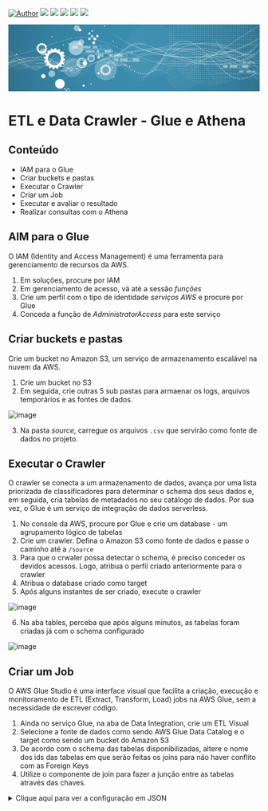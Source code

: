 [![Author](https://img.shields.io/badge/author-Gabriel_Freitas-purple.svg)](https://www.linkedin.com/in/gabrielsfreitas/) [![](https://img.shields.io/badge/python-3.7+-blue.svg)](https://www.python.org/downloads/) [![](https://img.shields.io/badge/Microsoft-Power_BI-yellow.svg)](https://powerbi.microsoft.com/pt-br/downloads/) [![](https://img.shields.io/badge/Oracle-SQL-orange.svg)](https://www.mysql.com/downloads/) [![](https://img.shields.io/badge/Apache-Spark-green.svg)]([https://powerbi.microsoft.com/pt-br/downloads/](https://spark.apache.org/)) [![](https://img.shields.io/badge/Mongo-DB-blue.svg)](https://www.mongodb.com/)

<p align="center">
  <img src="banner.jpg" >
</p>

# ETL e Data Crawler - Glue e Athena

## Conteúdo
* IAM para o Glue
* Criar buckets e pastas
* Executar o Crawler
* Criar um Job
* Executar e avaliar o resultado
* Realizar consultas com o Athena

## AIM para o Glue
O IAM (Identity and Access Management) é uma ferramenta para gerenciamento de recursos da AWS.

1. Em soluções, procure por IAM
2. Em gerenciamento de acesso, vá até a sessão *funções*
3. Crie um perfil com o tipo de identidade *serviços AWS* e procure por Glue
4. Conceda a função de *AdministratorAccess* para este serviço

## Criar buckets e pastas
Crie um bucket no Amazon S3, um serviço de armazenamento escalável na nuvem da AWS.

1. Crie um bucket no S3
2. Em seguida, crie outras 5 sub pastas para armaenar os logs, arquivos temporários e as fontes de dados.

![image](https://github.com/user-attachments/assets/0617f1ed-43d8-4e59-83cd-8de0f33aa167)

3. Na pasta *source*, carregue os arquivos `.csv` que servirão como fonte de dados no projeto.

## Executar o Crawler
O crawler se conecta a um armazenamento de dados, avança por uma lista priorizada de classificadores para determinar o schema dos seus dados e, em seguida, cria tabelas de metadados no seu catálogo de dados. Por sua vez, o Glue é um serviço de integração de dados serverless.

1. No console da AWS, procure por Glue e crie um database - um agrupamento lógico de tabelas
2. Crie um crawler. Defina o Amazon S3 como fonte de dados e passe o caminho até a `/source`
3. Para que o crwaler possa detectar o schema, é preciso conceder os devidos acessos. Logo, atribua o perfil criado anteriormente para o crawler
4. Atribua o database criado como target
5. Após alguns instantes de ser criado, execute o crawler

![image](https://github.com/user-attachments/assets/6c2ec906-ab1a-40e8-88b6-dcc587257d5f)

6. Na aba tables, perceba que após alguns minutos, as tabelas foram criadas já com o schema configurado

![image](https://github.com/user-attachments/assets/a2188562-842e-41f3-94fb-eaf7504623a6)

## Criar um Job
O AWS Glue Studio é uma interface visual que facilita a criação, execução e monitoramento de ETL (Extract, Transform, Load) jobs na AWS Glue, sem a necessidade de escrever código.

1. Ainda no serviço Glue, na aba de Data Integration, crie um ETL Visual
2. Selecione a fonte de dados como sendo AWS Glue Data Catalog e o target como sendo um bucket do Amazon S3
3. De acordo com o schema das tabelas disponibilizadas, altere o nome dos ids das tabelas em que serão feitas os joins para não haver conflito com as Foreign Keys
4. Utilize o componente de join para fazer a junção entre as tabelas através das chaves.

<details>
  <summary>Clique aqui para ver a configuração em JSON</summary>

	```"dag": {
		"node-1727651267184": {
			"classification": "DataSource",
			"type": "Catalog",
			"name": "vendas",
			"inputs": [],
			"database": "vendas",
			"table": "vendas_csv",
			"runtimeParameters": [],
			"generatedNodeName": "vendas_node1727651267184",
			"codeGenVersion": 2
		},
		"node-1727651375897": {
			"classification": "Transform",
			"type": "ApplyMapping",
			"name": "VendasMapping",
			"inputs": [
				"node-1727651267184"
			],
			"mapping": [
				{
					"toKey": "idvenda",
					"fromPath": [
						"idvenda"
					],
					"toType": "long",
					"fromType": "long",
					"dropped": false
				},
				{
					"toKey": "idvendedor_vendas",
					"fromPath": [
						"idvendedor"
					],
					"toType": "long",
					"fromType": "long",
					"dropped": false
				},
				{
					"toKey": "idcliente_vendas",
					"fromPath": [
						"idcliente"
					],
					"toType": "long",
					"fromType": "long",
					"dropped": false
				},
				{
					"toKey": "data",
					"fromPath": [
						"data"
					],
					"toType": "string",
					"fromType": "string",
					"dropped": false
				},
				{
					"toKey": "total",
					"fromPath": [
						"total"
					],
					"toType": "double",
					"fromType": "double",
					"dropped": false
				}
			],
			"generatedNodeName": "VendasMapping_node1727651375897",
			"codeGenVersion": 2
		},
		"node-1727651507323": {
			"classification": "DataSource",
			"type": "Catalog",
			"name": "itens-venda",
			"inputs": [],
			"database": "vendas",
			"table": "itensvenda_csv",
			"runtimeParameters": [],
			"generatedNodeName": "itensvenda_node1727651507323",
			"codeGenVersion": 2
		},
		"node-1727651564714": {
			"classification": "Transform",
			"type": "ApplyMapping",
			"name": "ItensVendasMapping",
			"inputs": [
				"node-1727651507323"
			],
			"mapping": [
				{
					"toKey": "idproduto_itensvenda",
					"fromPath": [
						"idproduto"
					],
					"toType": "long",
					"fromType": "long",
					"dropped": false
				},
				{
					"toKey": "idvenda_itensvenda",
					"fromPath": [
						"idvenda"
					],
					"toType": "long",
					"fromType": "long",
					"dropped": false
				},
				{
					"toKey": "quantidade",
					"fromPath": [
						"quantidade"
					],
					"toType": "long",
					"fromType": "long",
					"dropped": false
				},
				{
					"toKey": "valorunitario",
					"fromPath": [
						"valorunitario"
					],
					"toType": "double",
					"fromType": "double",
					"dropped": false
				},
				{
					"toKey": "valortotal",
					"fromPath": [
						"valortotal"
					],
					"toType": "double",
					"fromType": "double",
					"dropped": false
				},
				{
					"toKey": "desconto",
					"fromPath": [
						"desconto"
					],
					"toType": "double",
					"fromType": "double",
					"dropped": false
				}
			],
			"generatedNodeName": "ItensVendasMapping_node1727651564714",
			"codeGenVersion": 2
		},
		"node-1727651677757": {
			"classification": "Transform",
			"type": "Join",
			"name": "JoinVendas-ItensVendas",
			"inputs": [
				"node-1727651375897",
				"node-1727651564714"
			],
			"joinType": "equijoin",
			"columns": [
				{
					"from": "node-1727651375897",
					"keys": [
						"idvenda"
					]
				},
				{
					"from": "node-1727651564714",
					"keys": [
						"idvenda_itensvenda"
					]
				}
			],
			"columnConditions": [
				"="
			],
			"generatedNodeName": "JoinVendasItensVendas_node1727651677757",
			"codeGenVersion": 2
		},
		"node-1727651837108": {
			"classification": "DataSource",
			"type": "Catalog",
			"name": "clientes",
			"inputs": [],
			"database": "vendas",
			"table": "clientes_csv",
			"runtimeParameters": [],
			"generatedNodeName": "clientes_node1727651837108",
			"codeGenVersion": 2
		},
		"node-1727651861798": {
			"classification": "Transform",
			"type": "Join",
			"name": "JoinClientes",
			"inputs": [
				"node-1727651837108",
				"node-1727651677757"
			],
			"joinType": "equijoin",
			"columns": [
				{
					"from": "node-1727651837108",
					"keys": [
						"idcliente"
					]
				},
				{
					"from": "node-1727651677757",
					"keys": [
						"idcliente_vendas"
					]
				}
			],
			"columnConditions": [
				"="
			],
			"generatedNodeName": "JoinClientes_node1727651861798",
			"codeGenVersion": 2
		},
		"node-1727651934162": {
			"classification": "DataSource",
			"type": "Catalog",
			"name": "produtos",
			"inputs": [],
			"database": "vendas",
			"table": "produtos_csv",
			"runtimeParameters": [],
			"generatedNodeName": "produtos_node1727651934162",
			"codeGenVersion": 2
		},
		"node-1727651947481": {
			"classification": "Transform",
			"type": "Join",
			"name": "JoinProdutos",
			"inputs": [
				"node-1727651934162",
				"node-1727651861798"
			],
			"joinType": "equijoin",
			"columns": [
				{
					"from": "node-1727651934162",
					"keys": [
						"idproduto"
					]
				},
				{
					"from": "node-1727651861798",
					"keys": [
						"idproduto_itensvenda"
					]
				}
			],
			"columnConditions": [
				"="
			],
			"generatedNodeName": "JoinProdutos_node1727651947481",
			"codeGenVersion": 2
		},
		"node-1727651994859": {
			"classification": "DataSource",
			"type": "Catalog",
			"name": "vendedores",
			"inputs": [],
			"database": "vendas",
			"table": "vendedores_csv",
			"runtimeParameters": [],
			"generatedNodeName": "vendedores_node1727651994859",
			"codeGenVersion": 2
		},
		"node-1727652016164": {
			"classification": "Transform",
			"type": "Join",
			"name": "JoinVendedores",
			"inputs": [
				"node-1727651994859",
				"node-1727651947481"
			],
			"joinType": "equijoin",
			"columns": [
				{
					"from": "node-1727651994859",
					"keys": [
						"idvendedor"
					]
				},
				{
					"from": "node-1727651947481",
					"keys": [
						"idvendedor_vendas"
					]
				}
			],
			"columnConditions": [
				"="
			],
			"generatedNodeName": "JoinVendedores_node1727652016164",
			"codeGenVersion": 2
		},
		"node-1727652124861": {
			"classification": "Transform",
			"type": "ApplyMapping",
			"name": "ColunasFinais",
			"inputs": [
				"node-1727652016164"
			],
			"mapping": [
				{
					"toKey": "idvendedor",
					"fromPath": [
						"idvendedor"
					],
					"toType": "long",
					"fromType": "long",
					"dropped": true
				},
				{
					"toKey": "nome",
					"fromPath": [
						"nome"
					],
					"toType": "string",
					"fromType": "string",
					"dropped": false
				},
				{
					"toKey": "idproduto",
					"fromPath": [
						"idproduto"
					],
					"toType": "long",
					"fromType": "long",
					"dropped": true
				},
				{
					"toKey": "produto",
					"fromPath": [
						"produto"
					],
					"toType": "string",
					"fromType": "string",
					"dropped": false
				},
				{
					"toKey": "preco",
					"fromPath": [
						"preco"
					],
					"toType": "double",
					"fromType": "double",
					"dropped": false
				},
				{
					"toKey": "idcliente",
					"fromPath": [
						"idcliente"
					],
					"toType": "long",
					"fromType": "long",
					"dropped": true
				},
				{
					"toKey": "cliente",
					"fromPath": [
						"cliente"
					],
					"toType": "string",
					"fromType": "string",
					"dropped": false
				},
				{
					"toKey": "estado",
					"fromPath": [
						"estado"
					],
					"toType": "string",
					"fromType": "string",
					"dropped": false
				},
				{
					"toKey": "sexo",
					"fromPath": [
						"sexo"
					],
					"toType": "string",
					"fromType": "string",
					"dropped": false
				},
				{
					"toKey": "status",
					"fromPath": [
						"status"
					],
					"toType": "string",
					"fromType": "string",
					"dropped": false
				},
				{
					"toKey": "idvenda",
					"fromPath": [
						"idvenda"
					],
					"toType": "long",
					"fromType": "long",
					"dropped": true
				},
				{
					"toKey": "idvendedor_vendas",
					"fromPath": [
						"idvendedor_vendas"
					],
					"toType": "long",
					"fromType": "long",
					"dropped": true
				},
				{
					"toKey": "idcliente_vendas",
					"fromPath": [
						"idcliente_vendas"
					],
					"toType": "long",
					"fromType": "long",
					"dropped": true
				},
				{
					"toKey": "data",
					"fromPath": [
						"data"
					],
					"toType": "string",
					"fromType": "string",
					"dropped": false
				},
				{
					"toKey": "total",
					"fromPath": [
						"total"
					],
					"toType": "double",
					"fromType": "double",
					"dropped": false
				},
				{
					"toKey": "idproduto_itensvenda",
					"fromPath": [
						"idproduto_itensvenda"
					],
					"toType": "long",
					"fromType": "long",
					"dropped": true
				},
				{
					"toKey": "idvenda_itensvenda",
					"fromPath": [
						"idvenda_itensvenda"
					],
					"toType": "long",
					"fromType": "long",
					"dropped": true
				},
				{
					"toKey": "quantidade",
					"fromPath": [
						"quantidade"
					],
					"toType": "long",
					"fromType": "long",
					"dropped": false
				},
				{
					"toKey": "valorunitario",
					"fromPath": [
						"valorunitario"
					],
					"toType": "double",
					"fromType": "double",
					"dropped": false
				},
				{
					"toKey": "valortotal",
					"fromPath": [
						"valortotal"
					],
					"toType": "double",
					"fromType": "double",
					"dropped": false
				},
				{
					"toKey": "desconto",
					"fromPath": [
						"desconto"
					],
					"toType": "double",
					"fromType": "double",
					"dropped": false
				}
			],
			"generatedNodeName": "ColunasFinais_node1727652124861",
			"codeGenVersion": 2
		},
		"node-1727652261958": {
			"classification": "DataSink",
			"type": "S3",
			"name": "Datalake",
			"inputs": [
				"node-1727652124861"
			],
			"format": "glueparquet",
			"compression": "snappy",
			"path": "s3://datalake-dataeng/datalake/",
			"partitionKeys": [
				"status"
			],
			"updateCatalogOptions": "none",
			"schemaChangePolicy": {
				"enableUpdateCatalog": false
			},
			"autoDataQuality": {
				"isEnabled": false
			},
			"additionalOptions": {},
			"generatedNodeName": "Datalake_node1727652261958",
			"codeGenVersion": 2
		}
	},
	"jobConfig": {
		"command": "glueetl",
		"description": "",
		"role": "arn:aws:iam::514552919279:role/glue-access-dataeng",
		"scriptName": "dataeng-job.py",
		"version": "4.0",
		"language": "python-3",
		"scriptLocation": "s3://datalake-dataeng/script/",
		"temporaryDirectory": "s3://datalake-dataeng/temp/",
		"timeout": 2880,
		"maxConcurrentRuns": 1,
		"workerType": "G.1X",
		"numberOfWorkers": 10,
		"maxRetries": 0,
		"metrics": true,
		"observabilityMetrics": true,
		"security": "none",
		"bookmark": "job-bookmark-disable",
		"logging": true,
		"spark": true,
		"sparkConfiguration": "standard",
		"sparkPath": "s3://datalake-dataeng/log/",
		"serverEncryption": false,
		"glueHiveMetastore": true,
		"etlAutoScaling": false,
		"etlAutoTuning": false,
		"jobParameters": [],
		"tags": [],
		"connectionsList": [],
		"jobMode": "VISUAL_MODE",
		"name": "dataeng-job",
		"pythonPath": ""
	},
	"hasBeenSaved": false
<details>
}```
	
![image](https://github.com/user-attachments/assets/801b7e3f-4936-4094-9278-77f5af349a00)

5. Ao final, execute o Job para que ele possa unificar as tabelas e inserir no Datalake (target pré-definido)

## Realizar consultas com o Athena
O Athena é um serviço de análise interativa sem a utilização de um servidor

1. No console AWS procure por Athena
2. Configure a fonte de dados para AWS Data Catalog e o database target em que se encontra a tabela unificada
3. Em configurações, atribua um bucket do S3 para salvar os resultados da consulta de forma temporária

![image](https://github.com/user-attachments/assets/0dd05e4c-79bb-4834-b5f3-6cac7a36cf9f)

![image](https://github.com/user-attachments/assets/f78647e7-6fdf-42e1-8d75-3f4913cfde8b)

